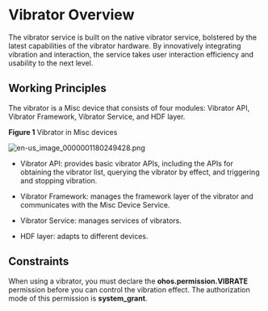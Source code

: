 # Vibrator Overview


The vibrator service is built on the native vibrator service, bolstered by the latest capabilities of the vibrator hardware. By innovatively integrating vibration and interaction, the service takes user interaction efficiency and usability to the next level.


## Working Principles

The vibrator is a Misc device that consists of four modules: Vibrator API, Vibrator Framework, Vibrator Service, and HDF layer.

  **Figure 1** Vibrator in Misc devices

![en-us_image_0000001180249428.png](figures/en-us_image_0000001180249428.png)

- Vibrator API: provides basic vibrator APIs, including the APIs for obtaining the vibrator list, querying the vibrator by effect, and triggering and stopping vibration.

- Vibrator Framework: manages the framework layer of the vibrator and communicates with the Misc Device Service.

- Vibrator Service: manages services of vibrators.

- HDF layer: adapts to different devices.


## Constraints

When using a vibrator, you must declare the **ohos.permission.VIBRATE** permission before you can control the vibration effect. The authorization mode of this permission is **system_grant**.
